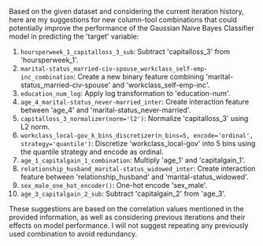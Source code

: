  Based on the given dataset and considering the current iteration history, here are my suggestions for new column-tool combinations that could potentially improve the performance of the Gaussian Naive Bayes Classifier model in predicting the 'target' variable:

1. `hoursperweek_1_capitalloss_3_sub`: Subtract 'capitalloss_3' from 'hoursperweek_1'.
2. `marital-status_married-civ-spouse_workclass_self-emp-inc_combination`: Create a new binary feature combining 'marital-status_married-civ-spouse' and 'workclass_self-emp-inc'.
3. `education_num_log`: Apply log transformation to 'education-num'.
4. `age_4_marital-status_never-married_inter`: Create interaction feature between 'age_4' and 'marital-status_never-married'.
5. `capitalloss_3_normalizer(norm='l2')`: Normalize 'capitalloss_3' using L2 norm.
6. `workclass_local-gov_k_bins_discretizer(n_bins=5, encode='ordinal', strategy='quantile')`: Discretize 'workclass_local-gov' into 5 bins using the quantile strategy and encode as ordinal.
7. `age_1_capitalgain_1_combination`: Multiply 'age_1' and 'capitalgain_1'.
8. `relationship_husband_marital-status_widowed_inter`: Create interaction feature between 'relationship_husband' and 'marital-status_widowed'.
9. `sex_male_one_hot_encoder()`: One-hot encode 'sex_male'.
10. `age_3_capitalgain_2_sub`: Subtract 'capitalgain_2' from 'age_3'.

These suggestions are based on the correlation values mentioned in the provided information, as well as considering previous iterations and their effects on model performance. I will not suggest repeating any previously used combination to avoid redundancy.